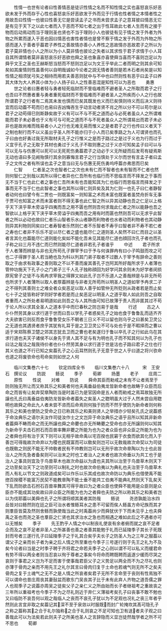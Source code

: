 <!-- { "loadSidebar": true } -->
　　性情一也世有论者曰性善情恶是徒识性情之名而不知性情之实也喜怒哀乐好恶欲未发于外而存于心性也喜怒哀乐好恶欲发于外而见于行情也性者情之本情者性之用故吾曰性情一也彼曰性善无它是尝读孟子之书而未尝求孟子之意耳彼曰情恶无它是有见于天下之以此七者而入于恶而不知七者之出于性耳故此七者人生而有之接于物而后动焉动而当于理则圣也贤也不当于理则小人也彼徒有见于情之发于外者为外物之所累而遂入于恶也因曰情恶也害性者情也是曾不察于情之发于外而为外物之所感而遂入于善者乎葢君子养性之善故情亦善小人养性之恶故情亦恶故君子之所以为君子莫非情也小人之所以为小人莫非情也彼论之失者以其求性于君子求情于小人耳自其所谓情者莫非喜怒哀乐好恶欲也舜之圣也象喜亦喜使舜当喜而不喜则岂足以为舜乎文王之圣也王赫斯怒当怒而不怒则岂足以为文王乎举此二者而明之则其余可知矣如其废情则性虽善何以自明哉诚如今论者之説无情者善则是若木石者尚矣是以知性情之相须犹弓矢之相待而用若夫善恶则犹中与不中也曰然则性有恶乎曰孟子曰养其大体为大人养其小体为小人扬子曰人之性善恶混是知性可以为恶也
　　勇惠
　　世之论者曰惠者轻与勇者轻死临财而不訾临难而不避者圣人之所取而君子之行也吾曰不然惠者重与勇者重死临财而不訾临难而不避者圣人之所疾而小人之行也故所谓君子之行者有二焉其未发也慎而巳矣其既发也义而巳矣慎则待义而后决义则待宜而后动葢不苟而巳也易曰吉凶悔吝生乎动言动者贤不肖之所以分不可以苟尔是以君子之动苟得巳则斯静矣故于义有可以不与不死之道而必与必死者虽众人之所谓难能而君子未必善也于义有可与可死之道而不与不死者虽众人之所谓易出而君子未必非也是故尚难而贱易者小人之行也无难无易而惟义之是者君子之行也传曰义者天下之制也制行而不以义虽出乎圣人所不能亦归于小人而已矣季路之为人可谓贤也而孔子曰由也好勇过我无所取材夫孔子之行惟义之是而子路过之是过于义也为行而过于义宜乎孔子之无取于其材也勇过于义孔子不取则惠之过于义亦可知矣孟子曰可以与可以无与与伤惠可以死可以无死死伤勇葢君子之动必于义无所疑而后发苟有疑焉斯无动也语曰多见阙殆慎行其余则寡悔言君子之行当慎处于义尔而世有言孟子者曰孟子之文传之者有所误也孟子之意当曰无与伤惠无死伤勇呜呼葢亦弗思而巳矣
　　仁智
　　仁者圣之次也智者仁之次也未有仁而不智者也未有智而不仁者也然则何智仁之别哉以其所以得仁者异也仁吾所有也临行而不思临言而不择发之于事而无不当于仁也此仁者之事也仁吾所未有也吾能知其为仁也临行而思临言而择发之于事而无不当于仁也此智者之事也其所以得仁则异矣及其为仁则一也孔子曰仁者静智者动何也曰譬今有二贾也一则既富矣一则知富之术而未富也既富者虽焚舟折车无事于贾可也知富之术而未富者则不得无事也此仁智之所以异其动静也吾之仁足以上格乎天下浃乎草木旁溢乎四夷而吾之用不匮也然则吾何求哉此仁者之所以能静也吾之智欲以上格乎天下浃乎草木旁溢乎四夷而吾之用有时而匮也然则吾可以无求乎此智者之所以必动也故曰仁者乐山智者乐水山者静而利物者也水者动而利物者也其动静则异其利物则同矣曰仁者寿智者乐然则仁者不乐智者不寿乎曰智者非不寿不若仁者之寿也仁者非不乐乐不足以尽仁者之盛也能尽仁之道则圣人矣然不曰仁而目之以圣者言其化也葢能尽仁道则能化矣如不能化吾未见其能尽仁道也顔回次孔子者也而孔子称之曰三月不违仁而巳然则能尽仁道者非若孔子者谁乎
　　中述
　　君子所求于人者薄而辨是与非也无所苟孔子罪宰予曰于予与何诛罪冉有曰小子鸣鼓而攻之可也二子得罪于圣人若当絶也及为科以列其门弟子取者不过数人于宰予有辞命之善则取之于由求有政事之善则取之不以不善而废其善孔子岂阿其所好哉所求于人者薄也管仲功施天下孔子小之门弟子三千人孔子独称顔回为好学问其余则未为好学者闵损原宪曾子之徒不与焉冉求宰我之得罪又如此孔子岂不乐道人之善哉辨是与非无所苟也所求于人者薄所以取人者厚葢辨是与非者无所苟所以明圣人之道如宰予冉求二子之不得列其善则士之难全者众矣恶足以取人善乎如管仲无所贬则从政者若是而止矣七十子之徒皆称好学则好学者若是而止矣恶足以明圣人之道乎取人如此则吾之自取者重而人之所处者易明道如此则吾之与人其所由可知已故薄于责人而非匿其过不苟于论人所以求其全圣人之道本乎中而巳春秋之防岂易于是哉
　　行述
　　古之人仆仆然劳其身以求行道于世而曰吾以学孔子者惑矣孔子之始也食于鲁鲁乱而适齐齐大夫欲害已则反而食乎鲁鲁受女乐不朝者三日义不可以留也则乌乎之曰甚矣卫灵公之无道也其遇贤者庶乎其犹有礼耳于是之卫卫灵公不可与处也于是不暇择而之曹以适于宋郑陈蔡卫楚之郊其志犹去卫而之曹也老矣遂归于鲁以卒孔子之行如此乌在其求行道也夫天子诸侯不以身先于贤人其不足与有为明也孔子而不知其何以为孔子也曰沽之哉沽之哉我待价者也仆仆然劳其身以求行道于世是沽也子路曰君子之仕也行其义也道之不行已知之矣葢孔子之心云耳然则孔子无意于世之人乎曰道之将兴欤命也道之将废欤命也苟命矣则如世之人何


　　临川文集巻六十七
　　钦定四库全书
　　临川文集巻六十八　　　宋　王安石　撰论议
　　防説
　　鲧说
　　季子
　　荀卿
　　扬墨
　　老子
　　庄周二
　　原性
　　性说
　　对难
　　防说
　　舜命其臣而勑戒之未有不让者焉至于防则独无所让而又称其乐之和美者何也夫禹垂益伯夷龙皆新命者也故畴于众臣而后命之而皆有让矣弃契臯陶防当是时盖已为是官因命是五人者而勑戒之焉耳故独无所譲也孔氏曰禹垂益伯夷防龙皆新命者葢失之矣圣人之聦明虽大过于人然未尝自用聦明也故舜之命此九人者未尝不咨而后命焉则何独于防而不然乎使防为新命者则何称其乐之和美也使防之受命之日已称其乐之和美则贤人之举措亦少轻矣孔氏之说葢惑于命汝典乐之语尔夫汝作司徒汝作士之文岂异于命汝典乐之语乎且所以知其非新命者葢舜不畴而命之而无所譲也舜之命蘷也亦无所畴蘷之受命也亦无所譲则何以知其为新命乎夫击石拊石而百兽率舞非蘷之所能为也为之者众臣也非众臣之所能为也为之者舜也将有治于天下则可以无相乎故命禹以宅百揆也民窘于衣食而欲其化而入于善岂可得哉故次命弃以为稷也民既富而可以敎矣则岂可以无敎哉故次命契以为司徒也既敎之则民不能无不帅敎者民有不帅教则岂可以无刑乎故次命臯陶以为士也此皆治人之所先急者备矣则可以治末之时也工者治人之末者也故次命垂以为共工也于是治人之事具则宜及于鸟兽草木也故次命益以为虞也夫其所以治至于鸟兽草木则天下之功至矣治天下之功至则可以制礼之时也故次命伯夷以为典礼也夫治至于鸟兽草木而人有礼以节文之则政道成矣可以作乐以乐其成也故次命防以为典乐也借使禹不能揔百揆稷不能富万民契不能教臯陶不能士垂不能共工伯夷不能典礼然则天下乱矣天下乱而防欲击石拊石百兽率舞其可得乎故曰为之者众臣也使舜不能用是众臣则是众臣亦不能成其功矣故曰非众臣之所能为也为之者舜也夫防之所以称其乐之和美者岂以为伐耶葢以美舜也孔子之所谓将顺其美者其防哉
　　鲧说
　　尧咨孰能治水四岳皆对曰鲧然则在廷之臣可治水者惟鲧耳水之患不可留而俟人鲧虽方命圮族而其才则羣臣皆莫及然则舍鲧而孰使哉当此之时禹葢尚少而舜犹伏于下而未见乎上也夫舜禹之圣也而尧之圣也羣臣之仁贤也其求治水之急也而相遇之难如此后之不遇者亦可以无憾矣
　　季子
　　先王酌乎人情之中以制丧礼使哀有余者俯而就之哀不足者企而及之哀不足者非圣人之所甚善也善之者善其能勉于礼而已延陵季子其长子死既封而号者三遂行孔子曰延陵季子之于礼其合矣乎夫长子之防圣人为之三年之服葢以谓父子之亲而长子者为亲之后人情之所至重也今季子三号遂行则于先王之礼为不及矣今论者曰当是之时季子聘于齐将君之命若夫季子之心则以谓不可以私义而缓君命有势不得以两全者则当忍哀以徇于尊者之事矣今将命而聘既聘而返遂少缓而尽哭之哀则于事君之义岂为不足而害于使事哉君臣父子之义势足以两全而不为之尽礼也则亦薄于骨肉之亲而不用先王之礼尔其言曰骨肉归复于土命也若魂气则无所不之矣夫骨肉之复于土魂气之无不之是人情之所哀者矣君子无所不言命至于丧则有性焉独不可以谓命也昔庄周丧其妻鼔盆而歌东门吴丧其子比于未有此弃人齐物之道吾儒之罪人也观季子之说葢亦周吴之徒矣父子之亲仁义之所由始而长子者继祖考之重故丧之三年所以重祖考也今季子不为之尽礼则近于弃仁义薄祖考矣孔子曰丧事不敢不勉也又曰临防不哀吾何以观之哉临人之丧而不哀孔子犹以为不足观也况礼之丧三年者乎然则此言宜非取之矣葢记其深不至于泉敛以时服既而封广轮掩坎其髙可隐孔子之称之葢称其之合于礼尔独称之合于礼则哀之不足可知也卫有送者夫子观之曰善哉此可以为法矣若此则夫子之所美也圣人之言辞隐而义显岂徒然哉学者之所不可不思也
　　荀卿
